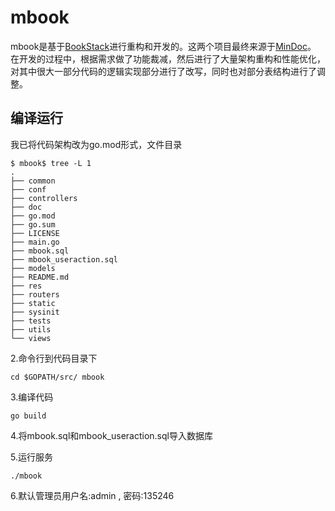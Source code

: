 # mbook  

mbook是基于[BookStack](https://github.com/TruthHun/BookStack)进行重构和开发的。这两个项目最终来源于[MinDoc](https://github.com/lifei6671/mindoc)。  
在开发的过程中，根据需求做了功能裁减，然后进行了大量架构重构和性能优化，对其中很大一部分代码的逻辑实现部分进行了改写，同时也对部分表结构进行了调整。  

## 编译运行  

我已将代码架构改为go.mod形式，文件目录  
```
$ mbook$ tree -L 1
.
├── common
├── conf
├── controllers
├── doc
├── go.mod
├── go.sum
├── LICENSE
├── main.go
├── mbook.sql
├── mbook_useraction.sql
├── models
├── README.md
├── res
├── routers
├── static
├── sysinit
├── tests
├── utils
└── views
```

2.命令行到代码目录下  
```
cd $GOPATH/src/ mbook
```

3.编译代码  
```
go build
```

4.将mbook.sql和mbook_useraction.sql导入数据库  

5.运行服务  
```
./mbook
```

6.默认管理员用户名:admin , 密码:135246  